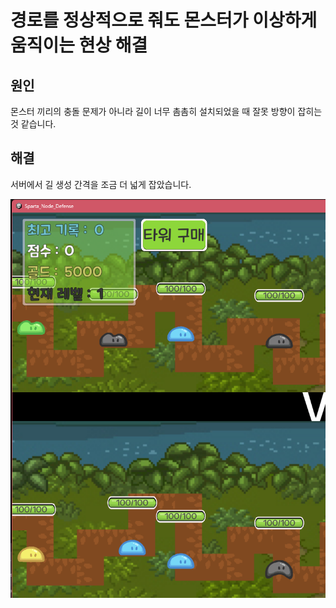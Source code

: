 # 경로를 정상적으로 줘도 몬스터가 이상하게 움직이는 현상 해결

## 원인
몬스터 끼리의 충돌 문제가 아니라 길이 너무 촘촘히 설치되었을 때 잘못 방향이 잡히는 것 같습니다.

## 해결
서버에서 길 생성 간격을 조금 더 넓게 잡았습니다.


![문제가 되었던 경로](monsterCollision.png)